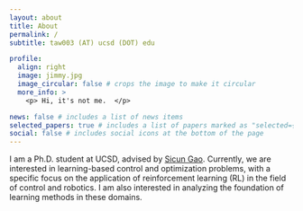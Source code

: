 ```yaml
---
layout: about
title: About
permalink: /
subtitle: taw003 (AT) ucsd (DOT) edu

profile:
  align: right
  image: jimmy.jpg
  image_circular: false # crops the image to make it circular
  more_info: >
    <p> Hi, it's not me.  </p>

news: false # includes a list of news items
selected_papers: true # includes a list of papers marked as "selected={true}"
social: false # includes social icons at the bottom of the page
---
```



I am a Ph.D. student at UCSD, advised by <a href="https://scungao.github.io/">Sicun Gao</a>. Currently, we are interested in learning-based control and optimization problems, with a specific focus on the application of reinforcement learning (RL) in the field of control and robotics. I am also interested in analyzing the foundation of learning methods in these domains.
